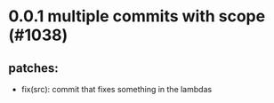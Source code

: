 # 0.0.1 multiple commits with scope (#1038)

## patches:
* fix(src): commit that fixes something in the lambdas

